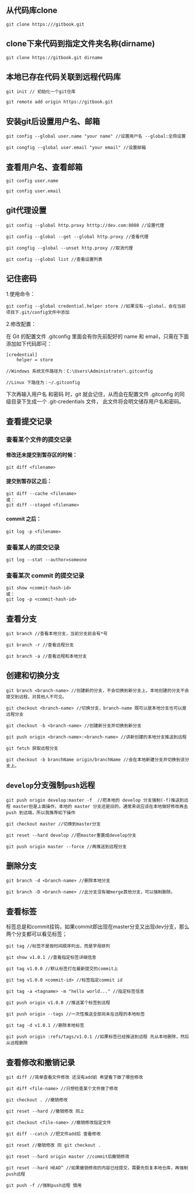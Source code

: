 ## 从代码库clone

	git clone https:///gitbook.git

## clone下来代码到指定文件夹名称(dirname)

	git clone https://gitbook.git dirname

## 本地已存在代码关联到远程代码库

	git init // 初始化一个git仓库

	git remote add origin https://gitbook.git

## 安装git后设置用户名、邮箱

	git config --global user.name "your name" //设置用户名 --global:全局设置

	git congfig --global user.email "your email" //设置邮箱

## 查看用户名、查看邮箱

	git config user.name 

	git config user.email

## git代理设置

	git config --global http.proxy htttp://dev.com:8080 //设置代理

	git config --global --get --global http.proxy //查看代理

	git congfig --global --unset http.proxy //取消代理

	git config --global list //查看设置列表

## 记住密码
1.使用命令：

	git config --global credential.helper store //如果没有--global，会在当前项目下.git/config文件中添加

2.修改配置：

在 Git 的配置文件 .gitconfig 里面会有你先前配好的 name 和 email，只需在下面添加如下代码即可：

	[credential]
     	helper = store

	//Windows 系统文件路径为：C:\Users\Administrator\.gitconfig

	//Linux 下路径为：~/.gitconfig

下次再输入用户名 和密码 时，git 就会记住，从而会在配置文件 .gitconfig 的同级目录下生成一个 .git-credentials 文件， 此文件将会明文储存用户名和密码。

## 查看提交记录 

### 查看某个文件的提交记录

#### 修改还未提交到暂存区的时候：

	git diff <filename>

#### 提交到暂存区之后：

	git diff --cache <filename> 
	或：
	git diff --staged <filename>

#### commit 之后：

	git log -p <filename>

### 查看某人的提交记录

	git log --stat --author=someone

### 查看某次 commit 的提交记录

	git show <commit-hash-id>
	或：
	git log -p <commit-hash-id>

## 查看分支
	git branch //查看本地分支，当前分支前会有*号

	git branch -r //查看远程分支

	git branch -a //查看远程和本地分支

## 创建和切换分支

	git branch <branch-name> //创建新的分支，不会切换到新分支上，本地创建的分支不会提交到远程，对其他人不可见。

	git checkout <branch-name> //切换分支，branch-name 既可以是本地分支也可以是远程分支

	git checkout -b <branch-name> //创建新分支并切换到新分支

	git push origin <branch-name>:<branch-name> //讲新创建的本地分支推送到远程
	
	git fetch 获取远程分支

	git checkout -b branchName origin/branchName //会在本地新建分支并切换到该分支上。

## `develop`分支强制`push`远程

	git push origin develop:master -f  //把本地的 develop 分支强制(-f)推送到远程 master但是上面操作，本地的 master 分支还是旧的，通常来说应该在本地做好修改再去 push 到远端，所以我推荐如下操作

	git checkout master //切换到master分支

	git reset --hard develop //把master重置成develop分支

	git push origin master --force //再推送到远程分支

## 删除分支
	git branch -d <branch-name> //删除本地分支

	git branch -D <branch-name> //此分支没有被merge其他分支，可以强制删除。

## 查看标签

标签总是和commit挂钩，如果commit即出现在master分支又出现dev分支，那么两个分支都可以看见标签；
	
	git tag //标签不是按时间顺序列出，而是字母排列
	
	git show v1.0.1 //查看指定标签详细信息

	git tag v1.0.0 //默认标签打在最新提交的commit上

	git tag v1.0.0 <commit-id> //标签指定commit id

	git tag -a <tagname> -m "hello world..." //指定标签信息
	
	git push origin v1.0.0 //推送某个标签到远程
	
	git push origin --tags //一次性推送全部尚未在远程的本地标签

	git tag -d v1.0.1 //删除本地标签
	
	git push origin :refs/tags/v1.0.1 //如果标签已经推送到远程 先从本地删除，然后从远程删除

## 查看修改和撤销记录

	git diff //简单查看文件修改 还没有add前 希望看下做了哪些修改

	git diff <file-name> //只想检查某个文件做了修改

	git checkout . //撤销修改 
	
	git reset --hard //撤销修改 同上
	
	git checkout <file-name> //撤销修改指定文件
		
	git diff --catch //把文件add后 查看修改

	git reset //撤销修改 同 git checkout .
	
	git reset --hard origin master //commit后撤销修改

	git reset --hard HEAD^ //如果撤销修改的内容已经提交，需要先恢复本地仓库，再强制push远程 
	
	git push -f //强制push远程 慎用
	
	
